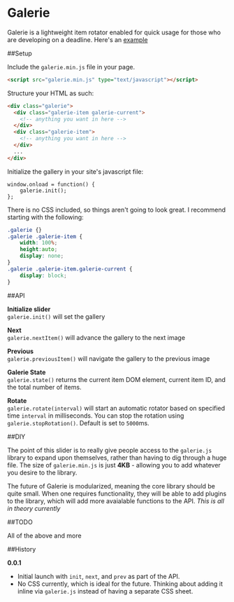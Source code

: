 Galerie
=======

Galerie is a lightweight item rotator enabled for quick usage for those who are developing on a deadline. Here's an [example](http://mapsam.com/galerie/example/index.html)

##Setup

Include the `galerie.min.js` file in your page.

```HTML
<script src="galerie.min.js" type="text/javascript"></script>
```

Structure your HTML as such:

```HTML
<div class="galerie">
  <div class="galerie-item galerie-current">
    <!-- anything you want in here -->
  </div>
  <div class="galerie-item">
    <!-- anything you want in here -->
  </div>
  ...
</div>
```

Initialize the gallery in your site's javascript file:

```JS
window.onload = function() {
    galerie.init();
};
```

There is no CSS included, so things aren't going to look great. I recommend starting with the following:

```CSS
.galerie {}
.galerie .galerie-item {
    width: 100%;
    height:auto;
    display: none;
}
.galerie .galerie-item.galerie-current {
    display: block;
}
```

##API

**Initialize slider**   
`galerie.init()` will set the gallery

**Next**   
`galerie.nextItem()` will advance the gallery to the next image

**Previous**   
`galerie.previousItem()` will navigate the gallery to the previous image

**Galerie State**   
`galerie.state()` returns the current item DOM element, current item ID, and the total number of items.

**Rotate**   
`galerie.rotate(interval)` will start an automatic rotator based on specified time `interval` in milliseconds. You can stop the rotation using `galerie.stopRotation()`. Default is set to `5000`ms.

##DIY

The point of this slider is to really give people access to the `galerie.js` library to expand upon themselves, rather than having to dig through a huge file. The size of `galerie.min.js` is just **4KB** - allowing you to add whatever you desire to the library. 

The future of Galerie is modularized, meaning the core library should be quite small. When one requires functionality, they will be able to add plugins to the library, which will add more avaialable functions to the API. *This is all in theory currently*

##TODO

All of the above and more

##History

**0.0.1**   
* Initial launch with `init`, `next`, and `prev` as part of the API.
* No CSS currently, which is ideal for the future. Thinking about adding it inline via `galerie.js` instead of having a separate CSS sheet.